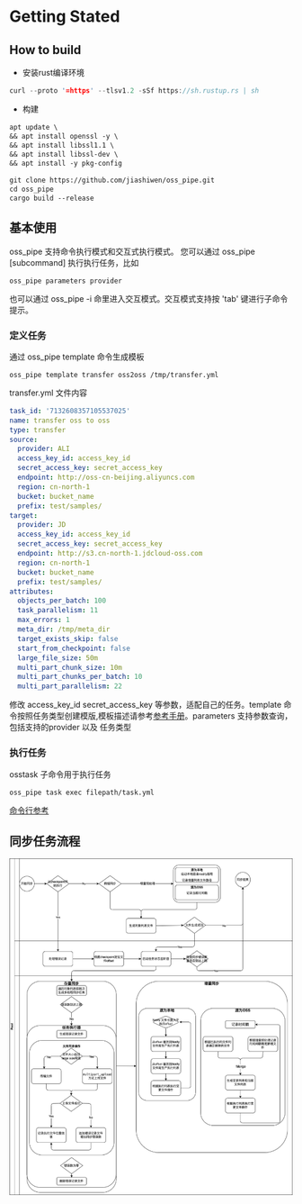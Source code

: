 # Getting Stated

## How to build

* 安装rust编译环境

```rust
curl --proto '=https' --tlsv1.2 -sSf https://sh.rustup.rs | sh
```

* 构建

```shell
apt update \
&& apt install openssl -y \
&& apt install libssl1.1 \
&& apt install libssl-dev \
&& apt install -y pkg-config
```

```shell
git clone https://github.com/jiashiwen/oss_pipe.git
cd oss_pipe
cargo build --release
```

## 基本使用

oss_pipe 支持命令执行模式和交互式执行模式。
您可以通过 oss_pipe [subcommand] 执行执行任务，比如

```shell
oss_pipe parameters provider
```

也可以通过 oss_pipe -i 命里进入交互模式。交互模式支持按 'tab' 键进行子命令提示。

### 定义任务

通过 oss_pipe template 命令生成模板

```shell
oss_pipe template transfer oss2oss /tmp/transfer.yml
```

transfer.yml 文件内容

```yml
task_id: '7132608357105537025'
name: transfer oss to oss
type: transfer
source:
  provider: ALI
  access_key_id: access_key_id
  secret_access_key: secret_access_key
  endpoint: http://oss-cn-beijing.aliyuncs.com
  region: cn-north-1
  bucket: bucket_name
  prefix: test/samples/
target:
  provider: JD
  access_key_id: access_key_id
  secret_access_key: secret_access_key
  endpoint: http://s3.cn-north-1.jdcloud-oss.com
  region: cn-north-1
  bucket: bucket_name
  prefix: test/samples/
attributes:
  objects_per_batch: 100
  task_parallelism: 11
  max_errors: 1
  meta_dir: /tmp/meta_dir
  target_exists_skip: false
  start_from_checkpoint: false
  large_file_size: 50m
  multi_part_chunk_size: 10m
  multi_part_chunks_per_batch: 10
  multi_part_parallelism: 22
```

修改 access_key_id secret_access_key 等参数，适配自己的任务。template 命令按照任务类型创建模版,模板描述请参考[参考手册](reference_task_yml_cn.md)。parameters 支持参数查询，包括支持的provider 以及 任务类型

### 执行任务

osstask 子命令用于执行任务

```shell
oss_pipe task exec filepath/task.yml
```

[命令行参考](reference_command_cn.md)
## 同步任务流程

![同步任务流程](./images/同步流程图-v3.png)
